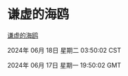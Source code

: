 # 谦虚的海鸥
[谦虚的海鸥](http://219.139.196.74:56308/qxdho/course/base/hotlink/index.php)

2024年 06月 18日 星期二 03:50:02 CST

2024年 06月 17日 星期一 19:50:02 GMT
